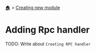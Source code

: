 <!--startTocHeader-->
[🏠](../README.md) > [Creating new module](README.md)
# Adding Rpc handler
<!--endTocHeader-->

TODO: Write about `Creating RPC handler`

<!--startTocSubTopic-->
<!--endTocSubTopic-->